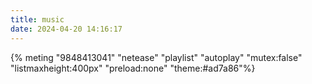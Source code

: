 ```yaml
---
title: music
date: 2024-04-20 14:16:17
---
```


{% meting "9848413041" "netease" "playlist" "autoplay" "mutex:false" "listmaxheight:400px" "preload:none" "theme:#ad7a86"%}

